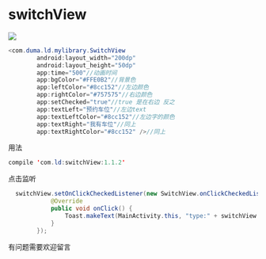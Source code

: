 # switchView
![](https://github.com/799536960/switchView/blob/master/20170524104352-7c011ad592.%5Bgif-2-mp4.com%5D.gif)  


```java
<com.duma.ld.mylibrary.SwitchView
        android:layout_width="200dp"
        android:layout_height="50dp"
        app:time="500"//动画时间
        app:bgColor="#FFE0B2"//背景色
        app:leftColor="#8cc152"//左边颜色
        app:rightColor="#757575"//右边颜色
        app:setChecked="true"//true 是在右边 反之
        app:textLeft="预约车位"//左边text
        app:textLeftColor="#8cc152"//左边字的颜色
        app:textRight="我有车位"//同上
        app:textRightColor="#8cc152" />//同上
```
用法
```java
compile 'com.ld:switchView:1.1.2'
 ```
 
 点击监听
```java
  switchView.setOnClickCheckedListener(new SwitchView.onClickCheckedListener() {
            @Override
            public void onClick() {
                Toast.makeText(MainActivity.this, "type:" + switchView.isChecked(), Toast.LENGTH_SHORT).show();
            }
        });
```
有问题需要欢迎留言
